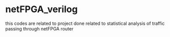 # netFPGA_verilog

this codes are related to project done related to statistical analysis of traffic passing through netFPGA router
